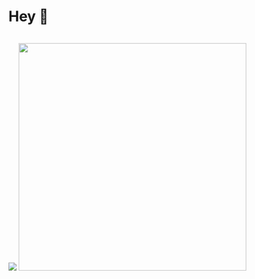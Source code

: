 # Hey 👋
<br />
<img src="https://github-readme-stats.vercel.app/api?username=hugorclt&show_icons=true&theme=tokyonight&hide=issues&count_private=true" length="100" idth="450">
<img src="https://github-readme-stats.vercel.app/api/top-langs/?username=hugorclt&layout=compact&theme=gotham" length="100" width="450">
